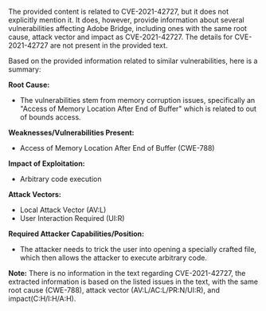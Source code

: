 The provided content is related to CVE-2021-42727, but it does not explicitly mention it. It does, however, provide information about several vulnerabilities affecting Adobe Bridge, including ones with the same root cause, attack vector and impact as CVE-2021-42727. The details for CVE-2021-42727 are not present in the provided text.

Based on the provided information related to similar vulnerabilities, here is a summary:

**Root Cause:**
- The vulnerabilities stem from memory corruption issues, specifically an "Access of Memory Location After End of Buffer" which is related to out of bounds access.

**Weaknesses/Vulnerabilities Present:**
- Access of Memory Location After End of Buffer (CWE-788)

**Impact of Exploitation:**
- Arbitrary code execution

**Attack Vectors:**
- Local Attack Vector (AV:L)
- User Interaction Required (UI:R)

**Required Attacker Capabilities/Position:**
- The attacker needs to trick the user into opening a specially crafted file, which then allows the attacker to execute arbitrary code.

**Note:** There is no information in the text regarding CVE-2021-42727, the extracted information is based on the listed issues in the text, with the same root cause (CWE-788), attack vector (AV:L/AC:L/PR:N/UI:R), and impact(C:H/I:H/A:H).